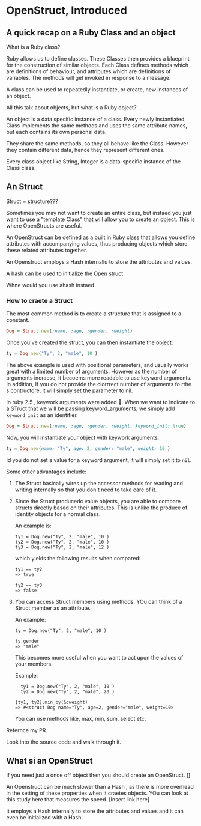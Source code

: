 # OpenStruct, Introduced
## A quick recap on a Ruby Class and an object

What is a Ruby class?

Ruby allows us to define classes. These Classes then provides a blueprint for the construction of similar objects. Each Class defines methods which are definitions of behaviour, and attributes which are definitions of variables. The methods will get invoked in response to a message.

A class can be used to repeatedly instantiate, or create, new instances of an object.

All this talk about objects, but what is a Ruby object?

An object is a data specific instance of a class.
Every newly instantiated Class implements the same methods and uses the same attribute names, but each contains its own personal data.

They share the same methods, so they all behave like the Class. However they contain different data, hence they represent different ones.

Every class object like String, Integer is a data-specific instance of the Class class.



## An Struct


Struct = structure???

Sometimes you may not want to create an entire class, but instaed you just want to use a "template Class" that will allow you to create an object. This is where OpenStructs are useful.

An OpenStruct can be defined as a built in Ruby class that allows you define attributes with accompanying values, thus producing objects which store these related attributes together.

An Openstruct employs a Hash internallu to store the attributes and values.


 A hash can be used to initialize the Open struct


Whne would you use  ahash instaed



### How to craete a Struct
The most common method is to create a structure that is assigned to a constant.

```ruby
Dog = Struct.new(:name, :age, :gender, :weight)
```


Once you've created the struct, you can then instantiate the object:

```ruby
ty = Dog.new("Ty", 2, "male", 10 )
```

The above example is used with positional parameters, and usually works great with a limited number of arguments. However as the number of arguments incraese, it becoems more readable to use keyword arguments. In addition, If you do not provide the ciorrrect number of arguments fo rthe s contructore, it will simply set the parameter to nil.

In ruby 2.5 , keywork arguments were added 🎉.
When we want to indicate to a STruct that we will be passing keyword_arguments, we simply add `keyword_init` as an identifier.

```ruby
Dog = Struct.new(:name, :age, :gender, :weight, keyword_init: true)
```


Now, you will instantiate your object with keywork arguments:

```ruby
ty = Dog.new(name: "Ty", age: 2, gender: "male", weight: 10 )
```

Id you do not set a value for a keyword argument, it will simply set it to `nil`.



Some other advantages include:

1. The Struct basically wires up the accessor methods for reading and writing internally so that you don't need to take care of it.

2. Since the Struct producedc value objects, you are able to compare structs directly based on their attributes. This is unlike the produce of identity objects for a normal class.

    An example is:

    ```
    ty1 = Dog.new("Ty", 2, "male", 10 )
    ty2 = Dog.new("Ty", 2, "male", 10 )
    ty3 = Dog.new("Ty", 2, "male", 12 )
    ```

    which yields the following results when compared:
    ```
    ty1 == ty2
    => true

    ty2 == ty3
    => false
    ```

3. You can access Struct members using methods. YOu can think of a Struct member as an attribute.

    An example:

    ```
    ty = Dog.new("Ty", 2, "male", 10 )
    ```

    ```
    ty.gender
    => "male"
    ```

    This becomes more useful when you want to act upon the values of your members.

    Example:
    ```
      ty1 = Dog.new("Ty", 2, "male", 10 )
      ty2 = Dog.new("Ty", 2, "male", 20 )
    ```

    ```
    [ty1, ty2].min_by(&:weight)
    => #<struct Dog name="Ty", age=2, gender="male", weight=10>
    ```

    You can use methods like, max, min, sum, select etc.





Refernce my PR.

Look into the source code and walk through it.


## What si an OpenStruct

If you need just a once off object then you should create an OpenStruct. ]]

An Openstruct can be much slower than a Hash , as there is more overhead in the setting of these properties when it craetes objects. YOu can look at this study here that measures the speed. [Insert link here]

It employs a Hash internally to store the attributes and values and it can even be initialized with a Hash

